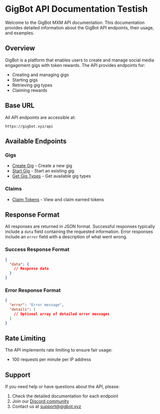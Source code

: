 # GigBot API Documentation Testish

Welcome to the GigBot MXM API documentation. This documentation provides detailed information about the GigBot API endpoints, their usage, and examples.

## Overview

GigBot is a platform that enables users to create and manage social media engagement gigs with token rewards. The API provides endpoints for:

- Creating and managing gigs
- Starting gigs
- Retrieving gig types
- Claiming rewards

## Base URL

All API endpoints are accessible at:

```
https://gigbot.xyz/api
```

## Available Endpoints

### Gigs

- [Create Gig](/api/gigs-create.md) - Create a new gig
- [Start Gig](/api/gigs-start.md) - Start an existing gig
- [Get Gig Types](/api/gigs-types.md) - Get available gig types

### Claims

- [Claim Tokens](/api/claim.md) - View and claim earned tokens

## Response Format

All responses are returned in JSON format. Successful responses typically include a `data` field containing the requested information. Error responses include an `error` field with a description of what went wrong.

### Success Response Format

```json
{
  "data": {
    // Response data
  }
}
```

### Error Response Format

```json
{
  "error": "Error message",
  "details": [
    // Optional array of detailed error messages
  ]
}
```

## Rate Limiting

The API implements rate limiting to ensure fair usage:

- 100 requests per minute per IP address

## Support

If you need help or have questions about the API, please:

1. Check the detailed documentation for each endpoint
2. Join our [Discord community](https://discord.gg/gigbot)
3. Contact us at support@gigbot.xyz
